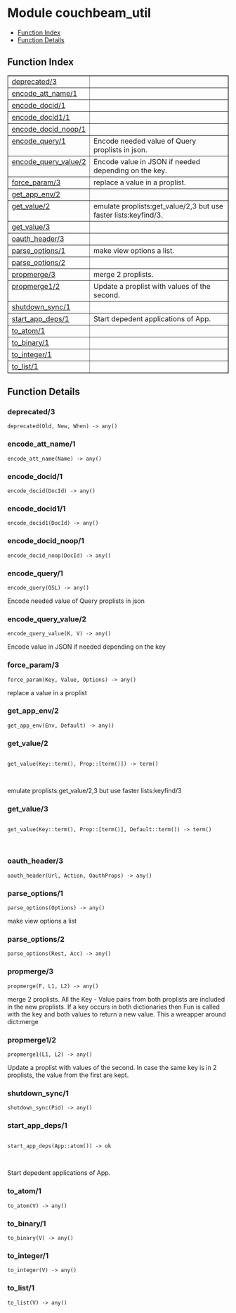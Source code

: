 

# Module couchbeam_util #
* [Function Index](#index)
* [Function Details](#functions)


<a name="index"></a>

## Function Index ##


<table width="100%" border="1" cellspacing="0" cellpadding="2" summary="function index"><tr><td valign="top"><a href="#deprecated-3">deprecated/3</a></td><td></td></tr><tr><td valign="top"><a href="#encode_att_name-1">encode_att_name/1</a></td><td></td></tr><tr><td valign="top"><a href="#encode_docid-1">encode_docid/1</a></td><td></td></tr><tr><td valign="top"><a href="#encode_docid1-1">encode_docid1/1</a></td><td></td></tr><tr><td valign="top"><a href="#encode_docid_noop-1">encode_docid_noop/1</a></td><td></td></tr><tr><td valign="top"><a href="#encode_query-1">encode_query/1</a></td><td>Encode needed value of Query proplists in json.</td></tr><tr><td valign="top"><a href="#encode_query_value-2">encode_query_value/2</a></td><td>Encode value in JSON if needed depending on the key.</td></tr><tr><td valign="top"><a href="#force_param-3">force_param/3</a></td><td>replace a value in a proplist.</td></tr><tr><td valign="top"><a href="#get_app_env-2">get_app_env/2</a></td><td></td></tr><tr><td valign="top"><a href="#get_value-2">get_value/2</a></td><td>emulate proplists:get_value/2,3 but use faster lists:keyfind/3.</td></tr><tr><td valign="top"><a href="#get_value-3">get_value/3</a></td><td></td></tr><tr><td valign="top"><a href="#oauth_header-3">oauth_header/3</a></td><td></td></tr><tr><td valign="top"><a href="#parse_options-1">parse_options/1</a></td><td>make view options a list.</td></tr><tr><td valign="top"><a href="#parse_options-2">parse_options/2</a></td><td></td></tr><tr><td valign="top"><a href="#propmerge-3">propmerge/3</a></td><td>merge 2 proplists.</td></tr><tr><td valign="top"><a href="#propmerge1-2">propmerge1/2</a></td><td>Update a proplist with values of the second.</td></tr><tr><td valign="top"><a href="#shutdown_sync-1">shutdown_sync/1</a></td><td></td></tr><tr><td valign="top"><a href="#start_app_deps-1">start_app_deps/1</a></td><td>Start depedent applications of App.</td></tr><tr><td valign="top"><a href="#to_atom-1">to_atom/1</a></td><td></td></tr><tr><td valign="top"><a href="#to_binary-1">to_binary/1</a></td><td></td></tr><tr><td valign="top"><a href="#to_integer-1">to_integer/1</a></td><td></td></tr><tr><td valign="top"><a href="#to_list-1">to_list/1</a></td><td></td></tr></table>


<a name="functions"></a>

## Function Details ##

<a name="deprecated-3"></a>

### deprecated/3 ###

`deprecated(Old, New, When) -> any()`


<a name="encode_att_name-1"></a>

### encode_att_name/1 ###

`encode_att_name(Name) -> any()`


<a name="encode_docid-1"></a>

### encode_docid/1 ###

`encode_docid(DocId) -> any()`


<a name="encode_docid1-1"></a>

### encode_docid1/1 ###

`encode_docid1(DocId) -> any()`


<a name="encode_docid_noop-1"></a>

### encode_docid_noop/1 ###

`encode_docid_noop(DocId) -> any()`


<a name="encode_query-1"></a>

### encode_query/1 ###

`encode_query(QSL) -> any()`

Encode needed value of Query proplists in json
<a name="encode_query_value-2"></a>

### encode_query_value/2 ###

`encode_query_value(K, V) -> any()`

Encode value in JSON if needed depending on the key
<a name="force_param-3"></a>

### force_param/3 ###

`force_param(Key, Value, Options) -> any()`

replace a value in a proplist
<a name="get_app_env-2"></a>

### get_app_env/2 ###

`get_app_env(Env, Default) -> any()`


<a name="get_value-2"></a>

### get_value/2 ###


<pre><code>
get_value(Key::term(), Prop::[term()]) -&gt; term()
</code></pre>
<br />

emulate proplists:get_value/2,3 but use faster lists:keyfind/3
<a name="get_value-3"></a>

### get_value/3 ###


<pre><code>
get_value(Key::term(), Prop::[term()], Default::term()) -&gt; term()
</code></pre>
<br />


<a name="oauth_header-3"></a>

### oauth_header/3 ###

`oauth_header(Url, Action, OauthProps) -> any()`


<a name="parse_options-1"></a>

### parse_options/1 ###

`parse_options(Options) -> any()`

make view options a list
<a name="parse_options-2"></a>

### parse_options/2 ###

`parse_options(Rest, Acc) -> any()`


<a name="propmerge-3"></a>

### propmerge/3 ###

`propmerge(F, L1, L2) -> any()`

merge 2 proplists. All the Key - Value pairs from both proplists
are included in the new proplists. If a key occurs in both dictionaries
then Fun is called with the key and both values to return a new
value. This a wreapper around dict:merge
<a name="propmerge1-2"></a>

### propmerge1/2 ###

`propmerge1(L1, L2) -> any()`

Update a proplist with values of the second. In case the same
key is in 2 proplists, the value from the first are kept.
<a name="shutdown_sync-1"></a>

### shutdown_sync/1 ###

`shutdown_sync(Pid) -> any()`


<a name="start_app_deps-1"></a>

### start_app_deps/1 ###


<pre><code>
start_app_deps(App::atom()) -&gt; ok
</code></pre>
<br />

Start depedent applications of App.
<a name="to_atom-1"></a>

### to_atom/1 ###

`to_atom(V) -> any()`


<a name="to_binary-1"></a>

### to_binary/1 ###

`to_binary(V) -> any()`


<a name="to_integer-1"></a>

### to_integer/1 ###

`to_integer(V) -> any()`


<a name="to_list-1"></a>

### to_list/1 ###

`to_list(V) -> any()`


